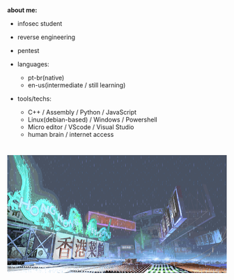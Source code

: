 **about me:**

  - infosec student
  - reverse engineering
  - pentest
    
- languages:
  
    - pt-br(native)
    - en-us(intermediate / still learning)

- tools/techs:
  
  - C++ / Assembly / Python / JavaScript 
  - Linux(debian-based) / Windows / Powershell
  - Micro editor / VScode / Visual Studio
  - human brain / internet access 

#
![sf3-yang-stage](sf3-3rd-strike-yang-stage-hongkong.gif)
#



